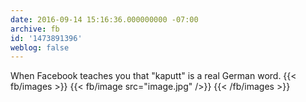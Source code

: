 ```yaml
---
date: 2016-09-14 15:16:36.000000000 -07:00
archive: fb
id: '1473891396'
weblog: false
---
```


When Facebook teaches you that "kaputt" is a real German word.
{{< fb/images >}}
{{< fb/image src="image.jpg" />}}
{{< /fb/images >}}
